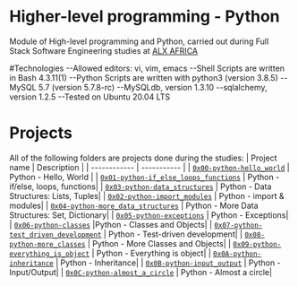 # Higher-level programming - Python
Module of High-level programming and Python, carried out during Full Stack Software Engineering studies at [ALX AFRICA](https://www.alxafrica.com)

#Technologies
--Allowed editors: vi, vim, emacs
--Shell Scripts are written in Bash 4.3.11(1)
--Python Scripts are written with python3 (version 3.8.5)
--MySQL 5.7 (version 5.7.8-rc)
--MySQLdb, version 1.3.10
--sqlalchemy, version 1.2.5
--Tested on Ubuntu 20.04 LTS

# Projects
All of the following folders are projects done during the studies:
| Project name | Description |
| ------------ | ----------- |
| [`0x00-python-hello_world`](0x00-python-hello_world) | Python - Hello, World |
| [`0x01-python-if_else_loops_functions`](0x01-python-if_else_loops_functions) |  Python - if/else, loops, functions|
| [`0x03-python-data_structures`](0x03-python-data_structures) | Python - Data Structures: Lists, Tuples|
| [`0x02-python-import_modules`](0x02-python-import_modules) | Python - import & modules|
| [`0x04-python-more_data_structures`](0x04-python-more_data_structures) | Python - More Data Structures: Set, Dictionary|
| [`0x05-python-exceptions`](0x05-python-exceptions) | Python - Exceptions|
| [`0x06-python-classes`](0x06-python-classes) |Python - Classes and Objects|
| [`0x07-python-test_driven_development`](00x07-python-test_driven_development) | Python - Test-driven development|
| [`0x08-python-more_classes`](0x08-python-more_classes) | Python - More Classes and Objects|
| [`0x09-python-everything_is_object`](0x09-python-everything_is_object) | Python - Everything is object|
| [`0x0A-python-inheritance`](0x0A-python-inheritance) | Python - Inheritance|
| [`0x0B-python-input_output`](0x0B-python-input_output) | Python - Input/Output|
| [`0x0C-python-almost_a_circle`](0x0C-python-almost_a_circle) | Python - Almost a circle|
